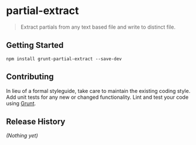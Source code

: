 # partial-extract

> Extract partials from any text based file and write to distinct file.

## Getting Started

```shell
npm install grunt-partial-extract --save-dev
```

## Contributing
In lieu of a formal styleguide, take care to maintain the existing coding style. Add unit tests for any new or changed functionality. Lint and test your code using [Grunt](http://gruntjs.com/).

## Release History
_(Nothing yet)_
